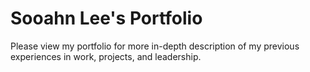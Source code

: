 # Sooahn Lee's Portfolio

Please view my portfolio for more in-depth description of my previous experiences in work, projects, and leadership.

